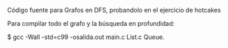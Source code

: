 Código fuente para Grafos en DFS, probandolo en el ejercicio de hotcakes

Para compilar todo el grafo y la búsqueda en profundidad:

$ gcc -Wall -std=c99 -osalida.out main.c List.c Queue.
